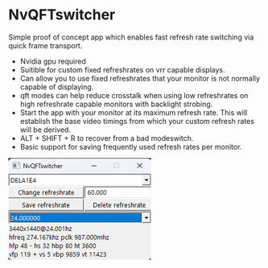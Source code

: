 # NvQFTswitcher
Simple proof of concept app which enables fast refresh rate switching via quick frame transport.

* Nvidia gpu required
* Suitible for custom fixed refreshrates on vrr capable displays.
* Can allow you to use fixed refreshrates that your monitor is not normally capable of displaying.
* qft modes can help reduce crosstalk when using low refreshrates on high refreshrate capable monitors with backlight strobing.
* Start the app with your monitor at its maximum refresh rate. This will establish the base video timings from which your custom refresh rates will be derived.
* ALT + SHIFT + R to recover from a bad modeswitch.
* Basic support for saving frequently used refresh rates per monitor.


![Screenshot](screenshot.png)

